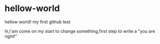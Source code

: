 # hellow-world
hellow world!
my first github test

hi,i'am come on
my start to change something,first step to write a "you are right!"
